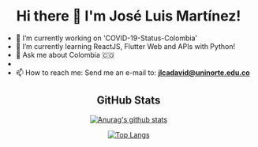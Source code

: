 <div align="center">

  # Hi there 👋 I'm José Luis Martínez!

</div>

- 🔭 I’m currently working on 'COVID-19-Status-Colombia'
- 🌱 I’m currently learning ReactJS, Flutter Web and APIs with Python!
- 🔭 Ask me about Colombia 🇨🇴
- 
- 📫 How to reach me: Send me an e-mail to: **jlcadavid@uninorte.edu.co**

<div align="center">

  ## GitHub Stats

  [![Anurag's github stats](https://github-readme-stats.vercel.app/api?username=jlcadavid)](https://github.com/jlcadavid/github-readme-stats)


  [![Top Langs](https://github-readme-stats.vercel.app/api/top-langs/?username=jlcadavid&layout=compact)](https://github.com/jlcadavid/github-readme-stats)

</div>


<!--
**jlcadavid/jlcadavid** is a ✨ _special_ ✨ repository because its `README.md` (this file) appears on your GitHub profile.

Here are some ideas to get you started:

- 🔭 I’m currently working on ...
- 🌱 I’m currently learning ...
- 👯 I’m looking to collaborate on ...
- 🤔 I’m looking for help with ...
- 💬 Ask me about ...
- 📫 How to reach me: ...
- 😄 Pronouns: ...
- ⚡ Fun fact: ...
-->
